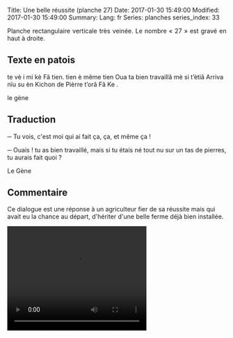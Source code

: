 Title: Une belle réussite (planche 27)
Date: 2017-01-30 15:49:00
Modified: 2017-01-30 15:49:00
Summary: 
Lang: fr
Series: planches
series_index: 33


<p style="text-align:justify;">Planche rectangulaire verticale très
veinée. Le nombre « 27 » est gravé en haut à droite.</p>

<figure class="image-block" style="float: right;">
  <img alt="" src="{static}/images/planche_27.png">
  <figcaption style="max-width: 219px"></figcaption>
</figure>

## Texte en patois

te vè i mi kè Fâ tien. tien è même tien Oua ta bien travaillâ mè si
t’ètiâ Arriva nïu su èn Kichon de Pièrre t’orâ Fâ Ke .

le gène

## Traduction

─  Tu vois, c'est moi qui ai fait ça, ça, et même ça !

─ Ouais ! tu as bien travaillé, mais si tu étais né tout nu sur un tas
  de pierres, tu aurais fait quoi ?

Le Gène

## Commentaire

Ce dialogue est une réponse à un agriculteur fier de sa réussite mais
qui avait eu la chance au départ, d'hériter d'une belle ferme déjà
bien installée.

<video width="320" height="240" controls>
  <source src="https://d1njpgd0ygatdn.cloudfront.net/video_27.mp4" type="video/mp4">
</video>
